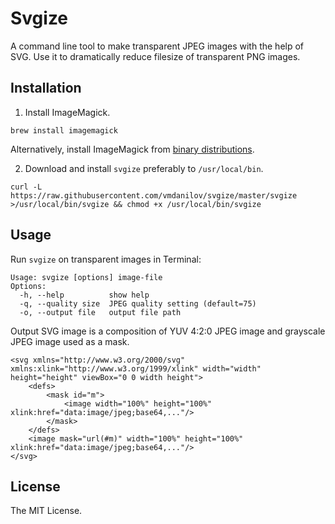 # Svgize

A command line tool to make transparent JPEG images with the help of SVG. Use it to dramatically reduce filesize of transparent PNG images.

## Installation

1. Install ImageMagick.

```
brew install imagemagick
```

Alternatively, install ImageMagick from [binary distributions](https://www.imagemagick.org/script/download.php#macosx).

2. Download and install `svgize` preferably to `/usr/local/bin`.

```
curl -L https://raw.githubusercontent.com/vmdanilov/svgize/master/svgize >/usr/local/bin/svgize && chmod +x /usr/local/bin/svgize
```

## Usage

Run `svgize` on transparent images in Terminal:

```
Usage: svgize [options] image-file
Options:
  -h, --help          show help
  -q, --quality size  JPEG quality setting (default=75)
  -o, --output file   output file path
```

Output SVG image is a composition of YUV 4:2:0 JPEG image and grayscale JPEG image used as a mask.

```
<svg xmlns="http://www.w3.org/2000/svg" xmlns:xlink="http://www.w3.org/1999/xlink" width="width" height="height" viewBox="0 0 width height">
    <defs>
        <mask id="m">
            <image width="100%" height="100%" xlink:href="data:image/jpeg;base64,..."/>
        </mask>
    </defs>
    <image mask="url(#m)" width="100%" height="100%" xlink:href="data:image/jpeg;base64,..."/>
</svg>
```

## License
The MIT License.
